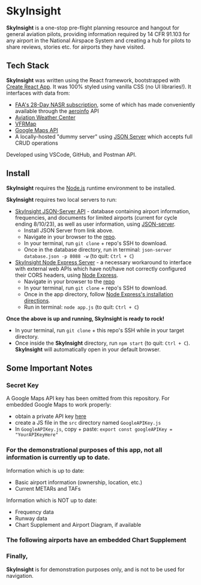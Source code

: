 # SkyInsight

**SkyInsight** is a one-stop pre-flight planning resource and hangout for general aviation pilots, providing information required by 14 CFR 91.103 for any airport in the National Airspace System and creating a hub for pilots to share reviews, stories etc. for airports they have visited.

## Tech Stack

**SkyInsight** was written using the React framework, bootstrapped with [Create React App](https://github.com/facebook/create-react-app). It was 100% styled using vanilla CSS (no UI libraries!). It interfaces with data from:
- [FAA's 28-Day NASR subscription](https://www.faa.gov/air_traffic/flight_info/aeronav/aero_data/NASR_Subscription/), some of which has made conveniently available through the [aeroinfo](https://github.com/kdknigga/aeroinfo) API
- [Aviation Weather Center](https://beta.aviationweather.gov/data/api/)
- [VFRMap](https://vfrmap.com/)
- [Google Maps API](https://developers.google.com/maps/documentation/javascript)
- A locally-hosted "dummy server" using [JSON Server](https://www.npmjs.com/package/json-server) which accepts full CRUD operations

Developed using VSCode, GitHub, and Postman API.

## Install

**SkyInsight** requires the [Node.js](https://nodejs.org/en) runtime environment to be installed.

**SkyInsight** requires two local servers to run:
- [SkyInsight JSON-Server API](https://github.com/DavidBartek/sky-insight-api) - database containing airport information, frequencies, and documents for limited airports (current for cycle ending 8/10/23), as well as user information, using [JSON-server](https://github.com/typicode/json-server).
    - Install JSON Server from link above.
    - Navigate in your browser to the [repo](https://github.com/DavidBartek/sky-insight-api).
    - In your terminal, run `git clone` + repo's SSH to download.
    - Once in the database directory, run in terminal: `json-server database.json -p 8088 -w` (to quit: `Ctrl + C`)
- [SkyInsight Node Express Server](https://github.com/DavidBartek/sky-insight-express) - a necessary workaround to interface with external web APIs which have not/have not correctly configured their CORS headers, using [Node Express](https://expressjs.com/en/starter/installing.html).
    - Navigate in your browser to the [repo](https://github.com/DavidBartek/sky-insight-express)
    - In your terminal, run `git clone` + repo's SSH to download.
    - Once in the app directory, follow [Node Express's installation directions](https://expressjs.com/en/starter/installing.html).
    - Run in terminal: `node app.js` (to quit: `Ctrl + C`)

**Once the above is up and running, SkyInsight is ready to rock!**
- In your terminal, run `git clone` + this repo's SSH while in your target directory.
- Once inside the **SkyInsight** directory, run `npm start` (to quit: `Ctrl + C`). **SkyInsight** will automatically open in your default browser.

## Some Important Notes

### Secret Key

A Google Maps API key has been omitted from this repository. For embedded Google Maps to work properly:
- obtain a private API key [here](https://developers.google.com/maps/documentation/javascript/get-api-key)
- create a JS file in the `src` directory named `GoogleAPIKey.js`
- In `GoogleAPIKey.js`, copy + paste: `export const googleAPIKey = "YourAPIKeyHere"`

### For the demonstrational purposes of this app, not all information is currently up to date.
Information which is up to date:
- Basic airport information (ownership, location, etc.)
- Current METARs and TAFs

Information which is NOT up to date:
- Frequency data
- Runway data
- Chart Supplement and Airport Diagram, if available

### The following airports have an embedded Chart Supplement 

### Finally,
**SkyInsight** is for demonstration purposes only, and is not to be used for navigation.
